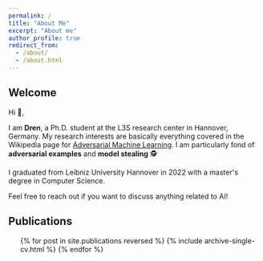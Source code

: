 ```yaml
---
permalink: /
title: "About Me"
excerpt: "About me"
author_profile: true
redirect_from: 
  - /about/
  - /about.html
---
```

## Welcome

Hi 👋,

I am **Dren**, a Ph.D. student at the L3S research center in Hannover, Germany. My research interests are basically everything covered in the Wikipedia page for [Adversarial Machine Learning](https://en.wikipedia.org/wiki/Adversarial_machine_learning). I am particularly fond of **adversarial examples** and **model stealing** 🕵️

I graduated from Leibniz University Hannover in 2022 with a master's degree in Computer Science.

Feel free to reach out if you want to discuss anything related to AI!


## Publications

  <ul>{% for post in site.publications reversed %}
    {% include archive-single-cv.html %}
  {% endfor %}</ul>

